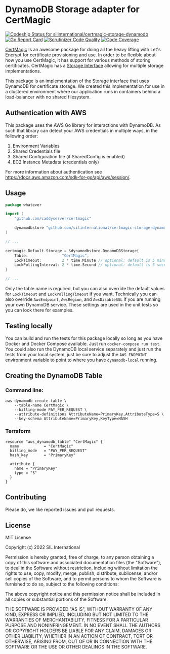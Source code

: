 # DynamoDB Storage adapter for CertMagic
[![Codeship Status for silinternational/certmagic-storage-dynamodb](https://app.codeship.com/projects/ce620930-4784-0138-3c3b-420bfa3912c0/status?branch=develop)](https://app.codeship.com/projects/388799)
[![Go Report Card](https://goreportcard.com/badge/github.com/silinternational/certmagic-storage-dynamodb)](https://goreportcard.com/report/github.com/silinternational/certmagic-storage-dynamodb)
[![Scrutinizer Code Quality](https://scrutinizer-ci.com/g/silinternational/certmagic-storage-dynamodb/badges/quality-score.png?b=develop)](https://scrutinizer-ci.com/g/silinternational/certmagic-storage-dynamodb/?branch=develop)
[![Code Coverage](https://scrutinizer-ci.com/g/silinternational/certmagic-storage-dynamodb/badges/coverage.png?b=develop)](https://scrutinizer-ci.com/g/silinternational/certmagic-storage-dynamodb/?branch=develop)

[CertMagic](https://github.com/caddyserver/certmagic) Is an awesome package for doing all the 
heavy lifting with Let's Encrypt for certificate provisioning and use. In order to be flexible 
about how you use CertMagic, it has support for various methods of storing certificates. CertMagic has a 
[Storage Interface](https://pkg.go.dev/github.com/caddyserver/certmagic?tab=doc#Storage) 
allowing for multiple storage implementations. 

This package is an implementation of the Storage interface that uses DynamoDB for certificate
storage. We created this implementation for use in a clustered environment where our application
runs in containers behind a load-balancer with no shared filesystem.

## Authentication with AWS

This package uses the AWS Go library for interactions with DynamoDB. As such that library can 
detect your AWS credentials in multiple ways, in the following order:

1. Environment Variables
2. Shared Credentials file
3. Shared Configuration file (if SharedConfig is enabled)
4. EC2 Instance Metadata (credentials only)

For more information about authentication see https://docs.aws.amazon.com/sdk-for-go/api/aws/session/.

## Usage
```go
package whatever

import (
    "github.com/caddyserver/certmagic"

    dynamodbstore "github.com/silinternational/certmagic-storage-dynamodb/v3"
)

// ...

certmagic.Default.Storage = &dynamodbstore.DynamoDBStorage{
    Table:               "CertMagic",
    LockTimeout:         2 * time.Minute // optional: default is 5 minutes
    LockPollingInterval: 2 * time.Second // optional: default is 5 seconds
}

// ...
```
Only the table name is required, but you can also override the default values for `LockTimeout` and 
`LockPollingTimeout` if you want. Technically you can also override `AwsEndpoint`, `AwsRegion`, and 
`AwsDisableSSL` if you are running your own DynamoDB service. These settings are used in the unit tests
so you can look there for examples. 

## Testing locally
You can build and run the tests for this package locally so long as you have Docker and Docker Compose
available. Just run `docker-compose run test`. You could also run the DynamoDB local service separately 
and just run the tests from your local system, just be sure to adjust the `AWS_ENDPOINT` environment 
variable to point to where you have `dynamodb-local` running. 

## Creating the DynamoDB Table 

### Command line:
```
aws dynamodb create-table \
    --table-name CertMagic \
    --billing-mode PAY_PER_REQUEST \
    --attribute-definitions AttributeName=PrimaryKey,AttributeType=S \
    --key-schema AttributeName=PrimaryKey,KeyType=HASH
```

### Terraform
```hcl
resource "aws_dynamodb_table" "CertMagic" {
  name           = "CertMagic"
  billing_mode   = "PAY_PER_REQUEST"
  hash_key       = "PrimaryKey"

  attribute {
    name = "PrimaryKey"
    type = "S"
  }
}
```

## Contributing
Please do, we like reported issues and pull requests. 

## License
MIT License

Copyright (c) 2022 SIL International

Permission is hereby granted, free of charge, to any person obtaining a copy
of this software and associated documentation files (the "Software"), to deal
in the Software without restriction, including without limitation the rights
to use, copy, modify, merge, publish, distribute, sublicense, and/or sell
copies of the Software, and to permit persons to whom the Software is
furnished to do so, subject to the following conditions:

The above copyright notice and this permission notice shall be included in all
copies or substantial portions of the Software.

THE SOFTWARE IS PROVIDED "AS IS", WITHOUT WARRANTY OF ANY KIND, EXPRESS OR
IMPLIED, INCLUDING BUT NOT LIMITED TO THE WARRANTIES OF MERCHANTABILITY,
FITNESS FOR A PARTICULAR PURPOSE AND NONINFRINGEMENT. IN NO EVENT SHALL THE
AUTHORS OR COPYRIGHT HOLDERS BE LIABLE FOR ANY CLAIM, DAMAGES OR OTHER
LIABILITY, WHETHER IN AN ACTION OF CONTRACT, TORT OR OTHERWISE, ARISING FROM,
OUT OF OR IN CONNECTION WITH THE SOFTWARE OR THE USE OR OTHER DEALINGS IN THE
SOFTWARE.
